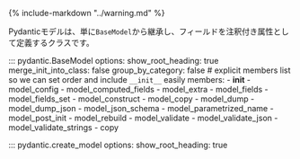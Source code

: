 {% include-markdown "../warning.md" %}

<!-- Pydantic models are simply classes which inherit from `BaseModel` and define fields as annotated attributes. -->
Pydanticモデルは、単に`BaseModel`から継承し、フィールドを注釈付き属性として定義するクラスです。

::: pydantic.BaseModel
    options:
        show_root_heading: true
        merge_init_into_class: false
        group_by_category: false
        # explicit members list so we can set order and include `__init__` easily
        members:
          - __init__
          - model_config
          - model_computed_fields
          - model_extra
          - model_fields
          - model_fields_set
          - model_construct
          - model_copy
          - model_dump
          - model_dump_json
          - model_json_schema
          - model_parametrized_name
          - model_post_init
          - model_rebuild
          - model_validate
          - model_validate_json
          - model_validate_strings
          - copy

::: pydantic.create_model
    options:
        show_root_heading: true
